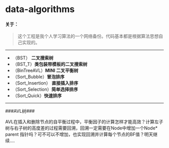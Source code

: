# data-algorithms

#### 关于： ####

> 这个工程是我个人学习算法的一个网络备份。代码基本都是根据算法思想自己实现的。

---
*  （BST）  **二叉搜索树**
*  （BST_T）**类包装带模板的二叉搜索树**
*  （BinTreeAVL）**MINI 二叉平衡树**
*  （Sort_Bubble）**冒泡排序**
*  （Sort_Insertion） **直接插入排序**
*  （Sort_Selection）**简单选择排序**
*  （Sort_Quick）**快速排序**

---
###AVL树###

AVL在插入和删除节点的自平衡过程中，平衡因子的计算怎样才能高效？计算左子树与右子树的高度差的过程需要回溯，回溯一定需要在Node中增加一个Node* parent 指针吗？可不可以不增加，也实现回溯并计算每个节点的BF值？明天继续....

